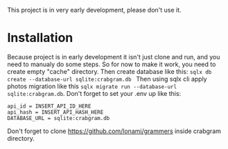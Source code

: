 This project is in very early development, please don't use it.
# Installation
Because project is in early development it isn't just clone and run, and you need to manualy do some steps.
So for now to make it work, you need to create empty "cache" directory.
Then create database like this: ```sqlx db create --database-url sqlite:crabgram.db ```
Then using sqlx cli apply photos migration like this ```sqlx migrate run --database-url sqlite:crabgram.db```.
Don't forget to set your .env up like this:
```
api_id = INSERT_API_ID_HERE
api_hash = INSERT_API_HASH_HERE
DATABASE_URL = sqlite:crabgram.db
```
Don't forget to clone https://github.com/lonami/grammers inside crabgram directory.
